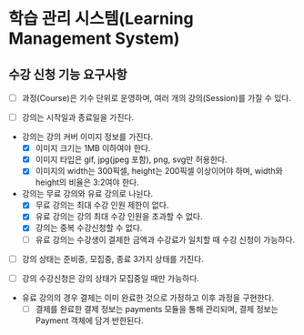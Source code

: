 # 학습 관리 시스템(Learning Management System)

## 수강 신청 기능 요구사항

* [ ] 과정(Course)은 기수 단위로 운영하며, 여러 개의 강의(Session)를 가질 수 있다.

* [ ] 강의는 시작일과 종료일을 가진다.

- 강의는 강의 커버 이미지 정보를 가진다.
    * [X] 이미지 크기는 1MB 이하여야 한다.
    * [X] 이미지 타입은 gif, jpg(jpeg 포함), png, svg만 허용한다.
    * [X] 이미지의 width는 300픽셀, height는 200픽셀 이상이어야 하며, width와 height의 비율은 3:2여야 한다.
- 강의는 무료 강의와 유료 강의로 나뉜다.
    * [X] 무료 강의는 최대 수강 인원 제한이 없다.
    * [X] 유료 강의는 강의 최대 수강 인원을 초과할 수 없다.
    * [X] 강의는 중복 수강신청할 수 없다.
    * [ ] 유료 강의는 수강생이 결제한 금액과 수강료가 일치할 때 수강 신청이 가능하다.

* [ ] 강의 상태는 준비중, 모집중, 종료 3가지 상태를 가진다.

* [ ] 강의 수강신청은 강의 상태가 모집중일 때만 가능하다.

- 유료 강의의 경우 결제는 이미 완료한 것으로 가정하고 이후 과정을 구현한다.
    * [ ] 결제를 완료한 결제 정보는 payments 모듈을 통해 관리되며, 결제 정보는 Payment 객체에 담겨 반한된다.